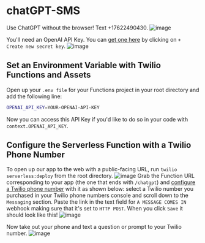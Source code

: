 # chatGPT-SMS

Use ChatGPT without the browser! Text +17622490430.
![image](https://user-images.githubusercontent.com/8932430/210679442-9c740918-d31b-48ee-b936-6d50a829c830.png)


You'll need an OpenAI API Key. You can [get one here](https://beta.openai.com/account/api-keys) by clicking on `+ Create new secret key`.
![image](https://user-images.githubusercontent.com/8932430/210679481-f28e7deb-94c0-4bd1-8ae5-a30a40c83584.png)

## Set an Environment Variable with Twilio Functions and Assets
Open up your `.env file` for your Functions project in your root directory and add the following line:

```bash
OPENAI_API_KEY=YOUR-OPENAI-API-KEY
```
Now you can access this API Key if you'd like to do so in your code with `context.OPENAI_API_KEY`.

## Configure the Serverless Function with a Twilio Phone Number

To open up our app to the web with a public-facing URL, run `twilio serverless:deploy` from the root directory.
![image](https://user-images.githubusercontent.com/8932430/210679657-5fe03667-35fe-4562-8fa3-2c8da685245d.png)
Grab the Function URL corresponding to your app (the one that ends with `/chatgpt`) and [configure a Twilio phone number](https://www.google.com/url?q=https://www.twilio.com/console/phone-numbers/incoming&sa=D&source=editors&ust=1672884776711184&usg=AOvVaw3wjORqsU1VSnRNp5fXjwn2) with it as shown below: select a Twilio number you purchased in your Twilio phone numbers console and scroll down to the `Messaging` section. Paste the link in the text field for `A MESSAGE COMES IN` webhook making sure that it's set to `HTTP POST`. When you click `Save` it should look like this!
![image](https://user-images.githubusercontent.com/8932430/210679812-3d6c91a5-4045-4c08-bdef-e2b9da43e6f1.png)

Now take out your phone and text a question or prompt to your Twilio number.
![image](https://user-images.githubusercontent.com/8932430/210679847-6ab42526-7925-404e-8770-90f25e960538.png)

